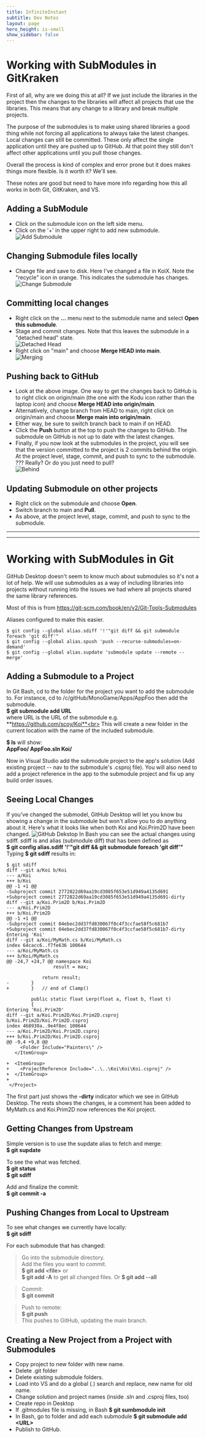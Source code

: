 ```yaml
---
title: InfiniteInstant
subtitle: Dev Notes
layout: page
hero_height: is-small
show_sidebar: false
---
```


# Working with SubModules in GitKraken

First of all, why are we doing this at all?  If we just include the libraries in the project then the changes to the libraries will affect all projects that use the libraries.  This means that any change to a library and break multiple projects.

The purpose of the submodules is to make using shared libraries a good thing while not forcing all applications to always take the latest changes.  Local changes can still be committed.  These only affect the single application until they are pushed up to GitHub.  At that point they still don't affect other applications until you pull those changes.

Overall the process is kind of complex and error prone but it does makes things more flexible.  Is it worth it?  We'll see.

These notes are good but need to have more info regarding how this all works in both Git, GitKraken, and VS.

## Adding a SubModule
- Click on the submodule icon on the left side menu.
- Click on the '+' in the upper right to add new submodule.<br>
![Add Submodule](AddSubmodule.png)

## Changing Submodule files locally
- Change file and save to disk.  Here I've changed a file in KoiX.  Note the "recycle" icon in orange.  This indicates the submodule has changes.<br>
![Change Submodule](ChangedSubmodule.png)

## Committing local changes
- Right click on the **...** menu next to the submodule name and select **Open this submodule**.
- Stage and commit changes.  Note that this leaves the submodule in a "detached head" state.<br>
![Detached Head](DetachedHead.png)
- Right click on "main" and choose **Merge HEAD into main**.<br>
![Merging](Merging.png)

## Pushing back to GitHub
- Look at the above image.  One way to get the changes back to GitHub is to right click on origin/main (the one with the Kodu icon rather than the laptop icon) and choose **Merge HEAD into origin/main**.
- Alternatively, change branch from HEAD to main, right click on origin/main and choose **Merge main into origin/main**.
- Either way, be sure to switch branch back to main if on HEAD.
- Click the **Push** button at the top to push the changes to GitHub.  The submodule on GitHub is not up to date with the latest changes.
- Finally, if you now look at the submodules in the project, you will see that the version committed to the project is 2 commits behind the origin.  At the project level, stage, commit, and push to sync to the submodule. ??? Really? Or do you just need to pull?<br>
![Behind](Behind.png)

## Updating Submodule on other projects
- Right click on the submodule and choose **Open**.
- Switch branch to main and **Pull**.
- As above, at the project level, stage, commit, and push to sync to the submodule.



---

---

# Working with SubModules in Git
GitHub Desktop doesn't seem to know much about submodules so it's not a lot of help.  We will use submodules as a way of including libraries into projects without running into the issues we had where all projects shared the same library references.

Most of this is from <https://git-scm.com/book/en/v2/Git-Tools-Submodules>

Aliases configured to make this easier.
```
$ git config --global alias.sdiff '!'"git diff && git submodule foreach 'git diff'"
$ git config --global alias.spush 'push --recurse-submodules=on-demand'
$ git config --global alias.supdate 'submodule update --remote --merge'
```
## Adding a Submodule to a Project
In Git Bash, cd to the folder for the project you want to add the submodule to.  For instance, cd to /c/gitHub/MonoGame/Apps/AppFoo then add the submodule.<br>
**$ git submodule add URL**<br>
where URL is the URL of the submodule e.g. **https://github.com/scoy/Koi**<br>
This will create a new folder in the current location with the name of the included submodule.

**$ ls** will show:<br>
**AppFoo/ AppFoo.sln Koi/**

Now in Visual Studio add the submodule project to the app's solution (Add existing project -- nav to the submodule's .csproj file).  You will also need to add a project reference in the app to the submodule project and fix up any build order issues. 

## Seeing Local Changes
If you've changed the submodel, GitHub Desktop will let you know bu showing a change in the submodule but won't allow you to do anything about it.  Here's what it looks like when both Koi and Koi.Prim2D have been changed.
![GitHub Dekstop](desktop.png)
In Bash you can see the actual changes using sdiff.  sdiff is and alias (submodule diff) that has been defined as<br>
**$ git config alias.sdiff '!'"git diff && git submodule foreach 'git diff'"**
Typing **$ git sdiff** results in:<br>
```
$ git sdiff
diff --git a/Koi b/Koi
--- a/Koi
+++ b/Koi
@@ -1 +1 @@
-Subproject commit 2772822d69aa19cd3085f653e51d949a4135d691
+Subproject commit 2772822d69aa19cd3085f653e51d949a4135d691-dirty
diff --git a/Koi.Prim2D b/Koi.Prim2D
--- a/Koi.Prim2D
+++ b/Koi.Prim2D
@@ -1 +1 @@
-Subproject commit 04ebec2dd37fd830067f0c4f3ccfae58f5c681b7
+Subproject commit 04ebec2dd37fd830067f0c4f3ccfae58f5c681b7-dirty
Entering 'Koi'
diff --git a/Koi/MyMath.cs b/Koi/MyMath.cs
index 64cacc6..f7fe636 100644
--- a/Koi/MyMath.cs
+++ b/Koi/MyMath.cs
@@ -24,7 +24,7 @@ namespace Koi
                 result = max;

             return result;
-        }
+        }   // end of Clamp()

         public static float Lerp(float a, float b, float t)
         {
Entering 'Koi.Prim2D'
diff --git a/Koi.Prim2D/Koi.Prim2D.csproj b/Koi.Prim2D/Koi.Prim2D.csproj
index 468930a..9e4f8ec 100644
--- a/Koi.Prim2D/Koi.Prim2D.csproj
+++ b/Koi.Prim2D/Koi.Prim2D.csproj
@@ -9,4 +9,8 @@
     <Folder Include="Painters\" />
   </ItemGroup>

+  <ItemGroup>
+    <ProjectReference Include="..\..\Koi\Koi\Koi.csproj" />
+  </ItemGroup>
+
 </Project>
```
The first part just shows the **-dirty** indicator which we see in GitHub Desktop.  The rests shows the changes, ie a comment has been added to MyMath.cs and Koi.Prim2D now references the Koi project.

## Getting Changes from Upstream
Simple version is to use the supdate alias to fetch and merge:<br>
**$ git supdate**

To see the what was fetched.<br>
**$ git status**<br>
**$ git sdiff**

Add and finalize the commit:<br>
**$ git commit -a**<br>

## Pushing Changes from Local to Upstream
To see what changes we currently have locally:<br>
**$ git sdiff**<br>

For each submodule that has changed:<br>
>Go into the submodule directory.<br>
Add the files you want to commit.<br>
**$ git add \<file\>** or<br>
**$ git add -A** to get all changed files. Or **$ git add --all** 


>Commit:<br>
**$ git commit**

>Push to remote:<br>
**$ git push**<br>
This pushes to GitHub, updating the main branch.


## Creating a New Project from a Project with Submodules

- Copy project to new folder with new name.
- Delete .git folder
- Delete existing submodule folders.
- Load into VS and do a global (*.*) search and replace, new name for old name.
- Change solution and project names (inside .sln and .csproj files, too)
- Create repo in Desktop
- If .gitmodules file is missing, in Bash **$ git sumbmodule init**
- In Bash, go to folder and add each submodule **$ git submodule add \<URL\>**
- Publish to GitHub.


